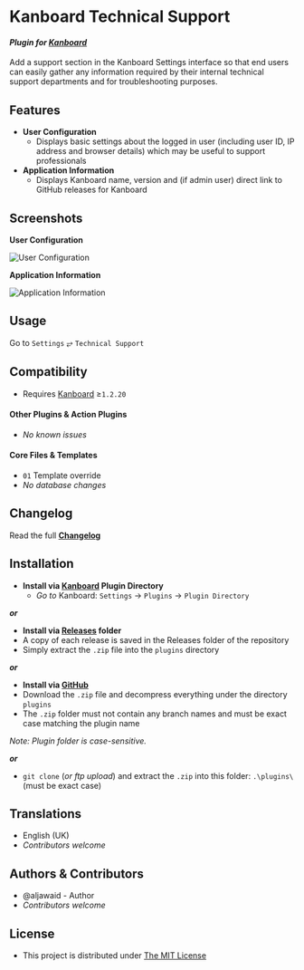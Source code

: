 # Kanboard Technical Support

#### _Plugin for [Kanboard](https://github.com/fguillot/kanboard "Kanboard - Kanban Project Management Software")_

Add a support section in the Kanboard Settings interface so that end users can easily gather any information required by their internal technical support departments and for troubleshooting purposes. 


Features
-------------

- **User Configuration**
  - Displays basic settings about the logged in user (including user ID, IP address and browser details) which may be useful to support professionals
- **Application Information**
  - Displays Kanboard name, version and (if admin user) direct link to GitHub releases for Kanboard



Screenshots
----------

**User Configuration**  

![User Configuration](../master/screenshot-user.png "User Configuration")

**Application Information**

![Application Information](../master/screenshot-app.png "Application Information")

Usage
-------------

Go to `Settings` &#10562; `Technical Support` 

Compatibility
-------------

- Requires [Kanboard](https://github.com/fguillot/kanboard "Kanboard - Kanban Project Management Software") ≥`1.2.20`

#### Other Plugins & Action Plugins
- _No known issues_
#### Core Files & Templates
- `01` Template override
- _No database changes_

Changelog
---------

Read the full [**Changelog**](../master/changelog.md "See changes")
 

Installation
------------

- **Install via [Kanboard](https://github.com/fguillot/kanboard "Kanboard - Kanban Project Management Software") Plugin Directory**
  - _Go to_ Kanboard: `Settings` -> `Plugins` -> `Plugin Directory`

**_or_**

- **Install via [Releases](../master/Releases/ "A copy of each release is saved in the folder") folder**
 - A copy of each release is saved in the Releases folder of the repository
 - Simply extract the `.zip` file into the `plugins` directory

**_or_**

- **Install via [GitHub](https://github.com/aljawaid "Find the correct plugin from the list of repositories")**
- Download the `.zip` file and decompress everything under the directory `plugins`
 - The `.zip` folder must not contain any branch names and must be exact case matching the plugin name

_Note: Plugin folder is case-sensitive._

**_or_**
- `git clone` (_or ftp upload_) and extract the `.zip` into this folder: `.\plugins\` (must be exact case)


Translations
------------

- English (UK)
- _Contributors welcome_


Authors & Contributors
----------------------

- @aljawaid - Author
- _Contributors welcome_

License
-------
- This project is distributed under [The MIT License](../master/LICENSE "Read The MIT license")
